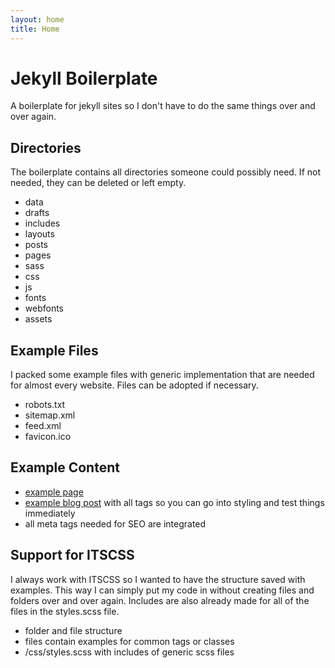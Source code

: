 ```yaml
---
layout: home
title: Home
---
```

# Jekyll Boilerplate
A boilerplate for jekyll sites so I don't have to do the same things over and over again.

## Directories
The boilerplate contains all directories someone could possibly need. If not needed, they can be deleted or left empty.
- data
- drafts
- includes
- layouts
- posts
- pages
- sass
- css
- js
- fonts
- webfonts
- assets

## Example Files
I packed some example files with generic implementation that are needed for almost every website. Files can be adopted if necessary.
- robots.txt
- sitemap.xml
- feed.xml
- favicon.ico

## Example Content
- [example page](/example-page/)
- [example blog post](/welcome-to-jekyll) with all tags so you can go into styling and test things immediately
- all meta tags needed for SEO are integrated

## Support for ITSCSS
I always work with ITSCSS so I wanted to have the structure saved with examples. This way I can simply put my code in without creating files and folders over and over again. Includes are also already made for all of the files in the styles.scss file.
- folder and file structure
- files contain examples for common tags or classes
- /css/styles.scss with includes of generic scss files
